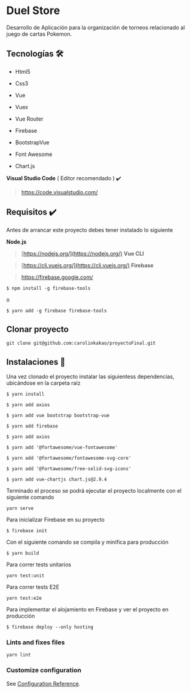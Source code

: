 # Duel Store
Desarrollo de Aplicación para la organización de torneos relacionado al juego de cartas Pokemon.

## Tecnologías​ :hammer_and_wrench:

- Html5

- Css3

- Vue

- Vuex

- Vue Router

- Firebase

- BootstrapVue

- Font Awesome

- Chart.js

**Visual Studio Code** ( Editor recomendado ) ✔️

> https://code.visualstudio.com/
## Requisitos ✔️

Antes de arrancar este proyecto debes tener instalado lo siguiente

**Node.js**

> [https://nodejs.org/](https://nodejs.org/)
**Vue CLI**

> [https://cli.vuejs.org/](https://cli.vuejs.org/)
**Firebase**

> https://firebase.google.com/
```
$ npm install -g firebase-tools
```

o

```
$ yarn add -g firebase firebase-tools
```

## Clonar proyecto

```
git clone git@github.com:carolinkakao/proyectoFinal.git
```

## Instalaciones​ :open_file_folder:

Una vez clonado el proyecto instalar las siguientess dependencias, ubicándose en la carpeta raíz

```
$ yarn install
```

```
$ yarn add axios
```

```
$ yarn add vue bootstrap bootstrap-vue
```

```
$ yarn add firebase
```

```
$ yarn add axios
```

```
$ yarn add '@fortawesome/vue-fontawesome'
```

```
$ yarn add '@fortawesome/fontawesome-svg-core'
```

```
$ yarn add '@fortawesome/free-solid-svg-icons'
```

```
$ yarn add vue-chartjs chart.js@2.9.4
```

Terminado el proceso se podrá ejecutar el proyecto localmente con el siguiente comando

```
yarn serve
```

Para inicializar Firebase en su proyecto

```
$ firebase init
```

Con el siguiente comando se compila y minifica para producción

```
$ yarn build
```

Para correr tests unitarios

```
yarn test:unit
```

Para correr tests E2E

```
yarn test:e2e
```

Para implementar el alojamiento en Firebase y ver el proyecto en producción

```
$ firebase deploy --only hosting
```

### Lints and fixes files
```
yarn lint
```

### Customize configuration
See [Configuration Reference](https://cli.vuejs.org/config/).

